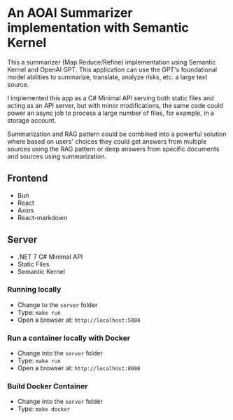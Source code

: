 # An AOAI Summarizer implementation with Semantic Kernel

This a summarizer (Map Reduce/Refine) implementation using Semantic Kernel and OpenAI GPT. This application can use the GPT's foundational model abilities to summarize, translate, analyze risks, etc. a large text source.

I implemented this app as a C# Minimal API serving both static files and acting as an API server, but with minor modifications, the same code could power an async job to process a large number of files, for example, in a storage account.

Summarization and RAG pattern could be combined into a powerful solution where based on users' choices they could get answers from multiple sources using the RAG pattern or deep answers from specific documents and sources using summarization.

## Frontend

- Bun
- React
- Axios
- React-markdown

## Server

- .NET 7 C# Minimal API
- Static Files
- Semantic Kernel

### Running locally

- Change to the `server` folder
- Type: `make run`
- Open a browser at: `http://localhost:5084`

### Run a container locally with Docker

- Change into the `server` folder
- Type: `make run`
- Open a browser at: `http://localhost:8080`

### Build Docker Container

- Change into the `server` folder
- Type: `make docker`
